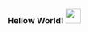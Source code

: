 ### Hellow World! <img src="https://raw.githubusercontent.com/iampavangandhi/iampavangandhi/master/gifs/Hi.gif" width="30px">

<!--
**ANTON-IVANOVICH/anton-ivanovich** is a ✨ _special_ ✨ repository because its `README.md` (this file) appears on your GitHub profile.

Here are some ideas to get you started:

- 🔭 I’m currently working on ...
- 🌱 I’m currently learning ...
- 👯 I’m looking to collaborate on ...
- 🤔 I’m looking for help with ...
- 💬 Ask me about ...
- 📫 How to reach me: ...
- 😄 Pronouns: ...
- ⚡ Fun fact: ...
-->
